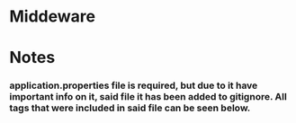 # Middeware


# Notes
### application.properties file is required, but due to it have important info on it, said file it has been added to gitignore. All tags that were included in said file can be seen below. ###
